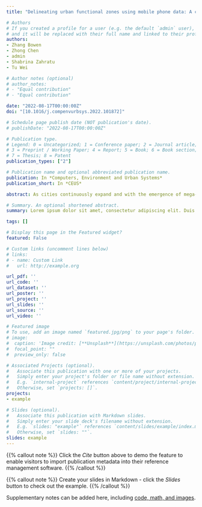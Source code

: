 ```yaml
---
title: "Delineating urban functional zones using mobile phone data: A case study of cross-boundary integration in Shenzhen-Dongguan-Huizhou area"

# Authors
# If you created a profile for a user (e.g. the default `admin` user), write the username (folder name) here 
# and it will be replaced with their full name and linked to their profile.
authors:
- Zhang Bowen
- Zhong Chen
- admin
- Shabrina Zahratu
- Tu Wei

# Author notes (optional)
# author_notes:
# - "Equal contribution"
# - "Equal contribution"

date: "2022-08-17T00:00:00Z"
doi: "[10.1016/j.compenvurbsys.2022.101872]"

# Schedule page publish date (NOT publication's date).
# publishDate: "2022-08-17T00:00:00Z"

# Publication type.
# Legend: 0 = Uncategorized; 1 = Conference paper; 2 = Journal article;
# 3 = Preprint / Working Paper; 4 = Report; 5 = Book; 6 = Book section;
# 7 = Thesis; 8 = Patent
publication_types: ["2"]

# Publication name and optional abbreviated publication name.
publication: In *Computers, Environment and Urban Systems*
publication_short: In *CEUS*

abstract: As cities continuously expand and with the emergence of mega-city regions, the urban functional zones (UFZs) have spread beyond their original administrative boundaries. An accurate and updated delineation of the UFZs is crucial for assessing the functional integration between cities within a mega-city region. Mobility data provides a chance to depict the UFZs from actual human activities at a finer spatial scale. Existing studies mostly adopted network-based approaches relying on the topological relationship but ignoring spatial factors, causing the lack of sensitivity in detecting the cross-cities integration of the functional region. This research proposed a novel regionalisation algorithm that redraws non-overlap boundaries of urban functional zones based on the commuting origin-destination matrix, representing the spatial interactions within cities and cross-cities. In particular, functional zones are drawn by searching for the best partition with the best goodness of fitting in the hierarchical spatial interaction model. The algorithm was applied to a case study of a mega-city region, Shenzhen-Dongguan-Huizhou (SDH) area in China using mobile phone signalling data. By adopting two different settings, this model evaluated the current status and predict the future trend of urban integration respectively. The results show the current boundary of UFZs in the SDH area almost coincides with administrative boundaries. Meanwhile, the results of long-term predictions might be utilised by policymakers to give more attention to the areas near the Dongguan-Huizhou boundary to promote industry cooperation and avoid mismatches between the functional and administrative regions.

# Summary. An optional shortened abstract.
summary: Lorem ipsum dolor sit amet, consectetur adipiscing elit. Duis posuere tellus ac convallis placerat. Proin tincidunt magna sed ex sollicitudin condimentum.

tags: []

# Display this page in the Featured widget?
featured: False

# Custom links (uncomment lines below)
# links:
# - name: Custom Link
#   url: http://example.org

url_pdf: ''
url_code: ''
url_dataset: ''
url_poster: ''
url_project: ''
url_slides: ''
url_source: ''
url_video: ''

# Featured image
# To use, add an image named `featured.jpg/png` to your page's folder. 
# image:
#  caption: 'Image credit: [**Unsplash**](https://unsplash.com/photos/pLCdAaMFLTE)'
#  focal_point: ""
#  preview_only: false

# Associated Projects (optional).
#   Associate this publication with one or more of your projects.
#   Simply enter your project's folder or file name without extension.
#   E.g. `internal-project` references `content/project/internal-project/index.md`.
#   Otherwise, set `projects: []`.
projects:
- example

# Slides (optional).
#   Associate this publication with Markdown slides.
#   Simply enter your slide deck's filename without extension.
#   E.g. `slides: "example"` references `content/slides/example/index.md`.
#   Otherwise, set `slides: ""`.
slides: example
---
```


{{% callout note %}}
Click the *Cite* button above to demo the feature to enable visitors to import publication metadata into their reference management software.
{{% /callout %}}

{{% callout note %}}
Create your slides in Markdown - click the *Slides* button to check out the example.
{{% /callout %}}

Supplementary notes can be added here, including [code, math, and images](https://wowchemy.com/docs/writing-markdown-latex/).
